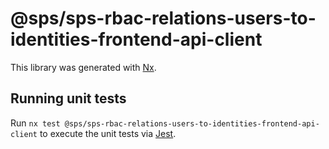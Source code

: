 # @sps/sps-rbac-relations-users-to-identities-frontend-api-client

This library was generated with [Nx](https://nx.dev).

## Running unit tests

Run `nx test @sps/sps-rbac-relations-users-to-identities-frontend-api-client` to execute the unit tests via [Jest](https://jestjs.io).
